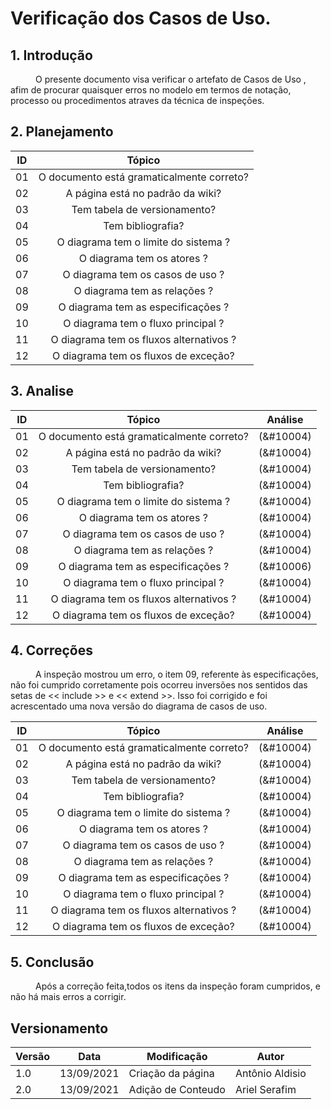 # Verificação dos Casos de Uso.

## 1. Introdução
<p style="text-indent: 40px; align="justify">
O presente documento visa verificar o artefato de <a herf = "/2021.1-Caixa_Tem/Modelagem/CasoUso/">Casos de Uso </a>, afim de procurar quaisquer erros no modelo em termos de notação, processo ou procedimentos atraves da técnica de inspeçōes.
</p>

## 2. Planejamento 

<center>

| ID| Tópico |
|:--:|:--:|
| 01 | O documento está gramaticalmente correto? |
| 02 | A página está no padrão da wiki? |
| 03 | Tem tabela de versionamento? |
| 04 | Tem bibliografia? |
| 05 | O diagrama tem o limite do sistema ? |
| 06 | O diagrama tem os atores ? |
| 07 | O diagrama tem os casos de uso ? |
| 08 | O diagrama tem as relações ? |
| 09 | O diagrama tem as especificações ? |
| 10 | O diagrama tem o fluxo principal ? |
| 11 | O diagrama tem os fluxos alternativos ? |
| 12 | O diagrama tem os fluxos de exceção? |

</center>

## 3. Analise 

<center>

| ID| Tópico | Análise |
|:--:|:--:|:--:|
| 01 | O documento está gramaticalmente correto? | (&#10004) | 
| 02 | A página está no padrão da wiki? | (&#10004) | 
| 03 | Tem tabela de versionamento? | (&#10004) | 
| 04 | Tem bibliografia? | (&#10004) | 
| 05 | O diagrama tem o limite do sistema ? | (&#10004) | 
| 06 | O diagrama tem os atores ? | (&#10004) | 
| 07 | O diagrama tem os casos de uso ? | (&#10004) | 
| 08 | O diagrama tem as relações ? | (&#10004) | 
| 09 | O diagrama tem as especificações ? | (&#10006) | 
| 10 | O diagrama tem o fluxo principal ? | (&#10004) | 
| 11 | O diagrama tem os fluxos alternativos ? | (&#10004) | 
| 12 | O diagrama tem os fluxos de exceção? | (&#10004) | 

</center>

## 4. Correções
<p style="text-indent: 40px; align="justify">
A inspeção mostrou um erro, o item 09, referente às especificações, não foi cumprido corretamente pois ocorreu inversões nos sentidos das setas de << include >> e << extend >>.
Isso foi corrigido e foi acrescentado uma nova versão do diagrama de casos de uso.
</p>

<center>

| ID| Tópico | Análise |
|:--:|:--:|:--:|
| 01 | O documento está gramaticalmente correto? | (&#10004) | 
| 02 | A página está no padrão da wiki? | (&#10004) | 
| 03 | Tem tabela de versionamento? | (&#10004) | 
| 04 | Tem bibliografia? | (&#10004) | 
| 05 | O diagrama tem o limite do sistema ? | (&#10004) | 
| 06 | O diagrama tem os atores ? | (&#10004) | 
| 07 | O diagrama tem os casos de uso ? | (&#10004) | 
| 08 | O diagrama tem as relações ? | (&#10004) | 
| 09 | O diagrama tem as especificações ? | (&#10004) | 
| 10 | O diagrama tem o fluxo principal ? | (&#10004) | 
| 11 | O diagrama tem os fluxos alternativos ? | (&#10004) | 
| 12 | O diagrama tem os fluxos de exceção? | (&#10004) | 

</center>

## 5. Conclusão
<p style="text-indent: 40px; align="justify">
Após a correção feita,todos os itens da inspeção foram cumpridos, e não há mais erros a corrigir.
</p>

## Versionamento
<center>

| Versão | Data | Modificação | Autor |
|--|--|--|--|
| 1.0 | 13/09/2021 | Criação da página | Antônio Aldisio |
| 2.0 | 13/09/2021 |Adição de Conteudo | Ariel Serafim |

</center>